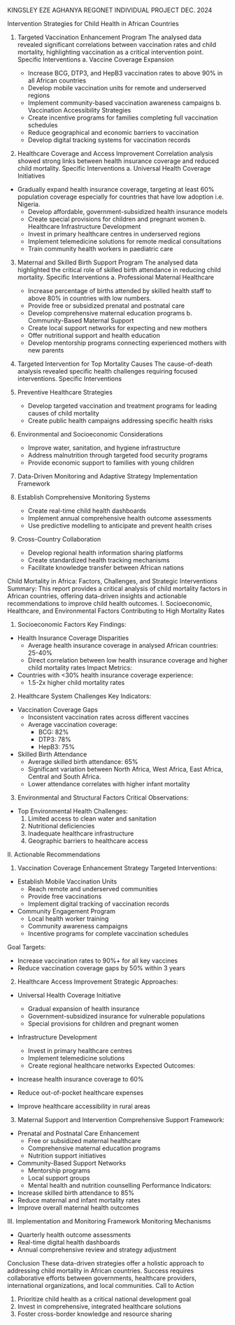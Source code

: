 KINGSLEY EZE AGHANYA
REGONET INDIVIDUAL PROJECT DEC. 2024

Intervention Strategies for Child Health in African Countries
1. Targeted Vaccination Enhancement Program
The analysed data revealed significant correlations between vaccination rates and child mortality, highlighting vaccination as a critical intervention point.
Specific Interventions
a. Vaccine Coverage Expansion
   - Increase BCG, DTP3, and HepB3 vaccination rates to above 90% in all African countries
   - Develop mobile vaccination units for remote and underserved regions
   - Implement community-based vaccination awareness campaigns
b. Vaccination Accessibility Strategies
   - Create incentive programs for families completing full vaccination schedules
   - Reduce geographical and economic barriers to vaccination
   - Develop digital tracking systems for vaccination records

2. Healthcare Coverage and Access Improvement
Correlation analysis showed strong links between health insurance coverage and reduced child mortality.
Specific Interventions
a. Universal Health Coverage Initiatives
- Gradually expand health insurance coverage, targeting at least 60% population coverage especially for countries that have low adoption i.e. Nigeria.
   - Develop affordable, government-subsidized health insurance models
   - Create special provisions for children and pregnant women
b. Healthcare Infrastructure Development
   - Invest in primary healthcare centres in underserved regions
   - Implement telemedicine solutions for remote medical consultations
   - Train community health workers in paediatric care

3. Maternal and Skilled Birth Support Program
The analysed data highlighted the critical role of skilled birth attendance in reducing child mortality.
Specific Interventions
a. Professional Maternal Healthcare
   - Increase percentage of births attended by skilled health staff to above 80% in countries with low numbers. 
   - Provide free or subsidized prenatal and postnatal care
   - Develop comprehensive maternal education programs
b. Community-Based Maternal Support
   - Create local support networks for expecting and new mothers
   - Offer nutritional support and health education
   - Develop mentorship programs connecting experienced mothers with new parents

4. Targeted Intervention for Top Mortality Causes
The cause-of-death analysis revealed specific health challenges requiring focused interventions.
Specific Interventions
1. Preventive Healthcare Strategies
   - Develop targeted vaccination and treatment programs for leading causes of child mortality
   - Create public health campaigns addressing specific health risks

2. Environmental and Socioeconomic Considerations
   - Improve water, sanitation, and hygiene infrastructure
   - Address malnutrition through targeted food security programs
   - Provide economic support to families with young children

5. Data-Driven Monitoring and Adaptive Strategy
Implementation Framework
1. Establish Comprehensive Monitoring Systems
   - Create real-time child health dashboards
   - Implement annual comprehensive health outcome assessments
   - Use predictive modelling to anticipate and prevent health crises

2. Cross-Country Collaboration
   - Develop regional health information sharing platforms
   - Create standardized health tracking mechanisms
   - Facilitate knowledge transfer between African nations

Child Mortality in Africa: Factors, Challenges, and Strategic Interventions
Summary:
This report provides a critical analysis of child mortality factors in African countries, offering data-driven insights and actionable recommendations to improve child health outcomes.
I. Socioeconomic, Healthcare, and Environmental Factors Contributing to High Mortality Rates
1. Socioeconomic Factors
Key Findings:
- Health Insurance Coverage Disparities
  * Average health insurance coverage in analysed African countries: 25-40%
  * Direct correlation between low health insurance coverage and higher child mortality rates
Impact Metrics:
- Countries with <30% health insurance coverage experience:
  * 1.5-2x higher child mortality rates
2. Healthcare System Challenges
Key Indicators:
- Vaccination Coverage Gaps
  * Inconsistent vaccination rates across different vaccines
  * Average vaccination coverage:
    - BCG: 82%
    - DTP3: 78%
    - HepB3: 75%
- Skilled Birth Attendance
  * Average skilled birth attendance: 65%
  * Significant variation between North Africa, West Africa, East Africa, Central and South Africa.
  * Lower attendance correlates with higher infant mortality
3. Environmental and Structural Factors
Critical Observations:
- Top Environmental Health Challenges:
  1. Limited access to clean water and sanitation
  2. Nutritional deficiencies
  3. Inadequate healthcare infrastructure
  4. Geographic barriers to healthcare access

II. Actionable Recommendations
1. Vaccination Coverage Enhancement Strategy
Targeted Interventions:
- Establish Mobile Vaccination Units
  * Reach remote and underserved communities
  * Provide free vaccinations
  * Implement digital tracking of vaccination records
- Community Engagement Program
  * Local health worker training
  * Community awareness campaigns
  * Incentive programs for complete vaccination schedules

Goal Targets:
- Increase vaccination rates to 90%+ for all key vaccines
- Reduce vaccination coverage gaps by 50% within 3 years

2. Healthcare Access Improvement
Strategic Approaches:
- Universal Health Coverage Initiative
  * Gradual expansion of health insurance
  * Government-subsidized insurance for vulnerable populations
  * Special provisions for children and pregnant women

- Infrastructure Development
  * Invest in primary healthcare centres
  * Implement telemedicine solutions
  * Create regional healthcare networks
Expected Outcomes:
- Increase health insurance coverage to 60%
- Reduce out-of-pocket healthcare expenses
- Improve healthcare accessibility in rural areas
3. Maternal Support and Intervention
Comprehensive Support Framework:
- Prenatal and Postnatal Care Enhancement
  * Free or subsidized maternal healthcare
  * Comprehensive maternal education programs
  * Nutrition support initiatives
- Community-Based Support Networks
  * Mentorship programs
  * Local support groups
  * Mental health and nutrition counselling
Performance Indicators:
- Increase skilled birth attendance to 85%
- Reduce maternal and infant mortality rates
- Improve overall maternal health outcomes

III. Implementation and Monitoring Framework
Monitoring Mechanisms
- Quarterly health outcome assessments
- Real-time digital health dashboards
- Annual comprehensive review and strategy adjustment


Conclusion
These data-driven strategies offer a holistic approach to addressing child mortality in African countries. Success requires collaborative efforts between governments, healthcare providers, international organizations, and local communities.
Call to Action
1. Prioritize child health as a critical national development goal
2. Invest in comprehensive, integrated healthcare solutions
3. Foster cross-border knowledge and resource sharing
